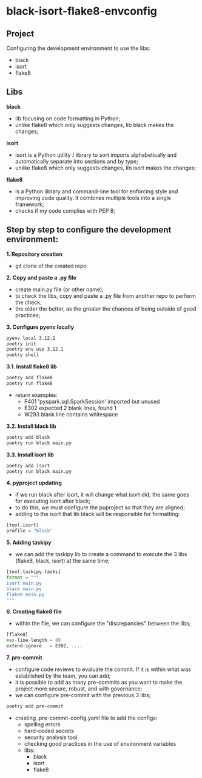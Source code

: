 # black-isort-flake8-envconfig


## Project

Configuring the development environment to use the libs:
- black
- isort
- flake8


## Libs

**black**
- lib focusing on code formatting in Python;
- unlike flake8 which only suggests changes, lib black makes the changes;

**isort**
- isort is a Python utility / library to sort imports alphabetically and automatically separate into sections and by type;
- unlike flake8 which only suggests changes, lib isort makes the changes;

**flake8**
- is a Python library and command-line tool for enforcing style and improving code quality. It combines multiple tools into a single framework;
- checks if my code complies with PEP 8;


## Step by step to configure the development environment:

**1. Repository creation**
- git clone of the created repo

**2. Copy and paste a .py file**
- create main.py file (or other name);
- to check the libs, copy and paste a .py file from another repo to perform the check;
- the older the better, as the greater the chances of being outside of good practices;

**3. Configure pyenv locally**
```bash
pyenv local 3.12.1
poetry init
poetry env use 3.12.1
poetry shell
```

**3.1. Install flake8 lib**
```bash
poetry add flake8
poetry run flake8
```
- return examples:
    - F401 'pyspark.sql.SparkSession' imported but unused
    - E302 expected 2 blank lines, found 1
    - W293 blank line contains whitespace

**3.2. Install black lib**
```bash
poetry add black
poetry run black main.py
```

**3.3. Install isort lib**
```bash
poetry add isort
poetry run black main.py
```

**4. pyproject updating**
- if we run black after isort, it will change what isort did;
the same goes for executing isort after black;
- to do this, we must configure the puproject so that they are aligned;
- adding to the isort that lib black will be responsible for formatting:
```python
[tool.isort]
profile = "black"
```

**5. Adding taskipy**
- we can add the taskipy lib to create a command to execute the 3 libs (flake8, black, isort) at the same time;
```python
[tool.taskipy.tasks]
format = """
isort main.py
black main.py
flake8 main.py
"""
```

**6. Creating flake8 file**
- within the file, we can configure the "discrepancies" between the libs;
```python
[flake8]
max-line-length = 89
extend-ignore   = E302, ....
```

**7. pre-commit**
- configure code reviews to evaluate the commit. If it is within what was established by the team, you can add;
- it is possible to add as many pre-commits as you want to make the project more secure, robust, and with governance;
- we can configure pre-commit with the previous 3 libs;
```bash
poetry add pre-commit
```
- creating .pre-commit-config.yaml file to add the configs:
    - spelling errors
    - hard-coded secrets
    - security analysis tool
    - checking good practices in the use of environment variables
    - libs:
        - black
        - isort
        - flake8